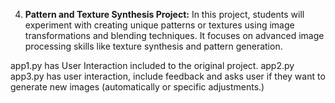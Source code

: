
4. **Pattern and Texture Synthesis Project:** In this project, students will experiment with creating unique patterns or textures using image transformations and blending techniques. It focuses on advanced image processing skills like texture synthesis and pattern generation.

app1.py has User Interaction included to the original project.
app2.py
app3.py has user interaction, include feedback and asks user if they want to generate new images (automatically or specific adjustments.)